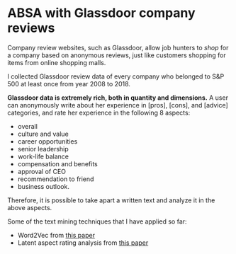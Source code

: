 # ABSA with Glassdoor company reviews
Company review websites, such as Glassdoor, allow job hunters to *shop* for a company based on anonymous reviews, just like customers shopping for items from online shopping malls.

I collected Glassdoor review data of every company who belonged to S&P 500 at least once from year 2008 to 2018.

**Glassdoor data is extremely rich, both in quantity and dimensions.** A user can anonymously write about her experience in [pros], [cons], and [advice] categories, and rate her experience in the following 8 aspects:
- overall
- culture and value
- career opportunities
- senior leadership
- work-life balance
- compensation and benefits
- approval of CEO
- recommendation to friend
- business outlook.

Therefore, it is possible to take apart a written text and analyze it in the above aspects.

Some of the text mining techniques that I have applied so far:
- Word2Vec from [this paper](https://arxiv.org/pdf/1301.3781.pdf)
- Latent aspect rating analysis from [this paper](https://www.cs.virginia.edu/~hw5x/paper/rp166f-wang.pdf)
